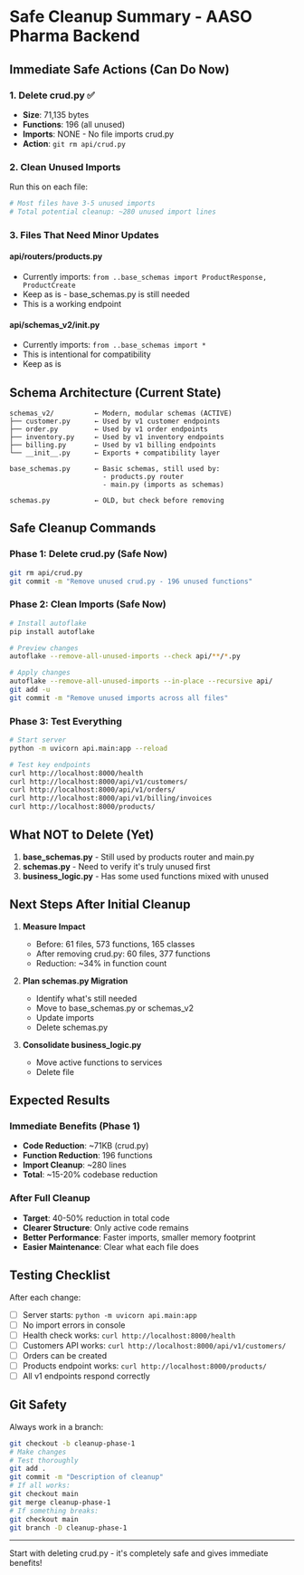 # Safe Cleanup Summary - AASO Pharma Backend

## Immediate Safe Actions (Can Do Now)

### 1. Delete crud.py ✅
- **Size**: 71,135 bytes
- **Functions**: 196 (all unused)
- **Imports**: NONE - No file imports crud.py
- **Action**: `git rm api/crud.py`

### 2. Clean Unused Imports
Run this on each file:
```bash
# Most files have 3-5 unused imports
# Total potential cleanup: ~280 unused import lines
```

### 3. Files That Need Minor Updates

#### api/routers/products.py
- Currently imports: `from ..base_schemas import ProductResponse, ProductCreate`
- Keep as is - base_schemas.py is still needed
- This is a working endpoint

#### api/schemas_v2/__init__.py
- Currently imports: `from ..base_schemas import *`
- This is intentional for compatibility
- Keep as is

## Schema Architecture (Current State)

```
schemas_v2/          ← Modern, modular schemas (ACTIVE)
├── customer.py      ← Used by v1 customer endpoints
├── order.py         ← Used by v1 order endpoints  
├── inventory.py     ← Used by v1 inventory endpoints
├── billing.py       ← Used by v1 billing endpoints
└── __init__.py      ← Exports + compatibility layer

base_schemas.py      ← Basic schemas, still used by:
                       - products.py router
                       - main.py (imports as schemas)
                       
schemas.py           ← OLD, but check before removing
```

## Safe Cleanup Commands

### Phase 1: Delete crud.py (Safe Now)
```bash
git rm api/crud.py
git commit -m "Remove unused crud.py - 196 unused functions"
```

### Phase 2: Clean Imports (Safe Now)
```bash
# Install autoflake
pip install autoflake

# Preview changes
autoflake --remove-all-unused-imports --check api/**/*.py

# Apply changes
autoflake --remove-all-unused-imports --in-place --recursive api/
git add -u
git commit -m "Remove unused imports across all files"
```

### Phase 3: Test Everything
```bash
# Start server
python -m uvicorn api.main:app --reload

# Test key endpoints
curl http://localhost:8000/health
curl http://localhost:8000/api/v1/customers/
curl http://localhost:8000/api/v1/orders/
curl http://localhost:8000/api/v1/billing/invoices
curl http://localhost:8000/products/
```

## What NOT to Delete (Yet)

1. **base_schemas.py** - Still used by products router and main.py
2. **schemas.py** - Need to verify it's truly unused first
3. **business_logic.py** - Has some used functions mixed with unused

## Next Steps After Initial Cleanup

1. **Measure Impact**
   - Before: 61 files, 573 functions, 165 classes
   - After removing crud.py: 60 files, 377 functions
   - Reduction: ~34% in function count

2. **Plan schemas.py Migration**
   - Identify what's still needed
   - Move to base_schemas.py or schemas_v2
   - Update imports
   - Delete schemas.py

3. **Consolidate business_logic.py**
   - Move active functions to services
   - Delete file

## Expected Results

### Immediate Benefits (Phase 1)
- **Code Reduction**: ~71KB (crud.py)
- **Function Reduction**: 196 functions
- **Import Cleanup**: ~280 lines
- **Total**: ~15-20% codebase reduction

### After Full Cleanup
- **Target**: 40-50% reduction in total code
- **Clearer Structure**: Only active code remains
- **Better Performance**: Faster imports, smaller memory footprint
- **Easier Maintenance**: Clear what each file does

## Testing Checklist

After each change:
- [ ] Server starts: `python -m uvicorn api.main:app`
- [ ] No import errors in console
- [ ] Health check works: `curl http://localhost:8000/health`
- [ ] Customers API works: `curl http://localhost:8000/api/v1/customers/`
- [ ] Orders can be created
- [ ] Products endpoint works: `curl http://localhost:8000/products/`
- [ ] All v1 endpoints respond correctly

## Git Safety

Always work in a branch:
```bash
git checkout -b cleanup-phase-1
# Make changes
# Test thoroughly
git add .
git commit -m "Description of cleanup"
# If all works:
git checkout main
git merge cleanup-phase-1
# If something breaks:
git checkout main
git branch -D cleanup-phase-1
```

---
Start with deleting crud.py - it's completely safe and gives immediate benefits!